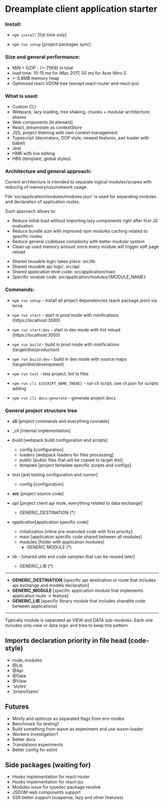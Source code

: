 # Dreamplate client application starter

### Install:
    
- `npm install` [fist time only]

- `npm run setup` [project packages sync]

### Size and general performance:

- MIN + GZIP - (+-75KB) in total
- load time: 10-15 ms for iMac 2017, 50 ms for Acer Nitro 5
- +-3.8MB memory heap
- Optimized react VDOM tree (except react-router and react-jss)

### What is used:
    
- Custom CLI
- Webpack, lazy loading, tree shaking, chunks + modular architecture, aliases
- Web components (lit element)
- React, dreamstate as contextStore
- JSS, project theming with own context management
- Typescript (decorators, OOP style, newest features, awt loader with babel)
- Jest
- HMR with live editing
- HBS (template, global styles)

### Architecture and general approach:

Current architecture is intended to separate logical modules/scopes with reducing of memory/cpu/network usage.

File 'src/application/modules/modules.json' is used for separating modules and declaration of application routes.

Such approach allows to:

  - Reduce initial load without importing lazy components right after first JS evaluation
  - Reduce bundle size with improved npm modules caching related to specific routes
  - Reduce general codebase complexity with better modular system
  - Clean up used memory amount since every module will trigger soft page reload

* Shared reusable logic takes place: src/lib 
* Shared reusable api logic: src/api 
* Shared application level code: src/application/main
* Specific module code: src/application/modules/{MODULE_NAME}

### Commands:

- `npm run setup` - install all project dependencies (each package.json) via lerna

- `npm run start` - start in prod mode with minifications (https://localhost:3000)

- `npm run start:dev` - start in dev mode with hot reload (https://localhost:3000)

- `npm run build` - build in prod mode with minifications (target/dist/production)

- `npm run build:dev` - build in dev mode with source maps (target/dist/development)

- `npm run test` - test project, lint ts files

- `npm run cli ${SCRIPT_NAME_THERE}` - run cli script, use cli.json for scripts adding

- `npm run cli docs:generate` - generate project docs

### General project structure tree

- **cli** [project commands and everything runnable]

- __cli_ [internal implementation]

- _build_ [webpack build configuration and scripts]
   - config [configuration]
   - loaders [webpack loaders for files processing]
   - public [public files that will be copied to target dist]
   - template [project template specific scripts and configs]

- _test_ [jest testing configuration and runner]
   - config [configuration]

- **src** [project source code]

- _api_ [project client api mule, everything related to data exchange]
  - GENERIC_DESTINATION (*)

- _application_[application specific code]
  - initialization [inline pre-executed code with first priority]
  - main [application specific code shared between all modules]
  - modules [folder with application modules]
    - GENERIC MODULE (*)

- _lib_ - [shared utils and code samples that can be reused later]
  - GENERIC_LIB (*)

---
    
+ **GENERIC_DESTINATION** [specific api destination or route that includes api exchange and models declaration]
+ **GENERIC_MODULE** [specific application module that implements application route -> feature]
+ **GENERIC_LIB** [specific library module that includes sharable code between applications]

--- 

Typically module is separated as VIEW and DATA sub-modules. Each one includes only view or data logic and tries to keep this pattern.

## Imports declaration priority in file head (code-style)

- node_modules
- @Lib
- @Api
- @Data
- @View
- 'styles'
- 'props/types'

## Futures

- Minify and optimize as separated flags from env modes
- Benchmark for testing?
- Build something from wasm as experiment and use wasm-loader
- Workers investigation?
- Better docs
- Translations experiments
- Better config for eslint

## Side packages (waiting for)

- Hooks implementation for react-router
- Hooks implementation for react-jss
- Modules issue for typedoc package resolve
- JSDOM web components support
- SSR better support (suspense, lazy and other features)
